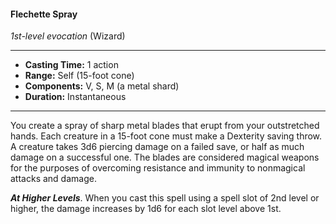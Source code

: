 #### Flechette Spray
*1st-level evocation* (Wizard)
___
- **Casting Time:** 1 action
- **Range:** Self (15-foot cone)
- **Components:** V, S, M (a metal shard)
- **Duration:** Instantaneous
---
You create a spray of sharp metal blades that erupt from your outstretched hands. Each creature in a 15-foot cone must make a Dexterity saving throw. A creature takes 3d6 piercing damage on a failed save, or half as much damage on a successful one. The blades are considered magical weapons for the purposes of overcoming resistance and immunity to nonmagical attacks and damage.

***At Higher Levels***. When you cast this spell using a spell slot of 2nd level or higher, the damage increases by 1d6 for each slot level above 1st.
